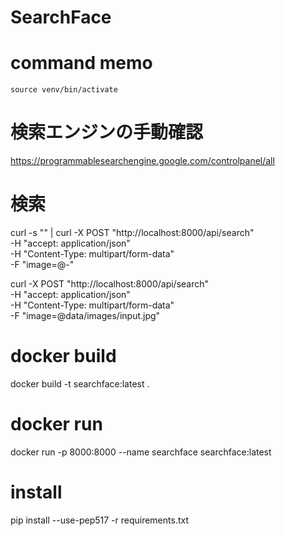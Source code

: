 # SearchFace

# command memo

```
source venv/bin/activate
```

# 検索エンジンの手動確認

https://programmablesearchengine.google.com/controlpanel/all

# 検索

curl -s "" |
curl -X POST "http://localhost:8000/api/search" \
  -H "accept: application/json" \
  -H "Content-Type: multipart/form-data" \
  -F "image=@-"

curl -X POST "http://localhost:8000/api/search" \
  -H "accept: application/json" \
  -H "Content-Type: multipart/form-data" \
  -F "image=@data/images/input.jpg"

# docker build

docker build -t searchface:latest .

# docker run

docker run -p 8000:8000 --name searchface searchface:latest

# install

pip install --use-pep517 -r requirements.txt